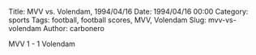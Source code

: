 Title: MVV vs. Volendam, 1994/04/16
Date: 1994/04/16 00:00
Category: sports
Tags: football, football scores, MVV, Volendam
Slug: mvv-vs-volendam
Author: carbonero


MVV 1 - 1 Volendam
